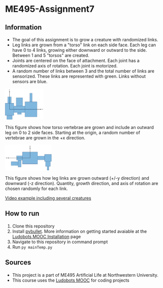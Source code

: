 # **ME495-Assignment7**
 
## **Information**
#### 
- The goal of this assignment is to grow a creature with randomized links.
- Leg links are grown from a "torso" link on each side face.  Each leg can have 0 to 4 links, growing either downward or outward to the side.  Between 1 and 5 "torsos" are created.
- Joints are centered on the face of attachment.  Each joint has a randomized axis of rotation.  Each joint is motorized.
- A random number of links between 3 and the total number of links are sensorized.  These links are represented with green.  Links without sensors are blue.

<img src="./TorsoFigure.jpg" width="25%" height="25%"/>

This figure shows how torso vertebrae are grown and include an outward leg on 0 to 2 side faces.  Starting at the origin, a random number of vertebrae are grown in the +x direction.

<img src="./LegFigure.jpg" width="30%" height="30%"/>

This figure shows how leg links are grown outward (+/-y direction) and downward (-z direction).  Quantity, growth direction, and axis of rotation are chosen randomly for each link.

[Video example including several creatures](www.google.com) 


 

## **How to run**
#### 
1) Clone this repository
2) Install [pybullet](https://pybullet.org/wordpress/).  More information on getting started avaiable at the [Ludobots MOOC Installation](https://www.reddit.com/r/ludobots/wiki/installation/) page 
3) Navigate to this repository in command prompt
4) Run ```py mainTemp.py```


## **Sources**
#### 
- This project is a part of ME495 Artificial Life at Northwestern University.
- This course uses the [Ludobots MOOC](https://www.reddit.com/r/ludobots/) for coding projects